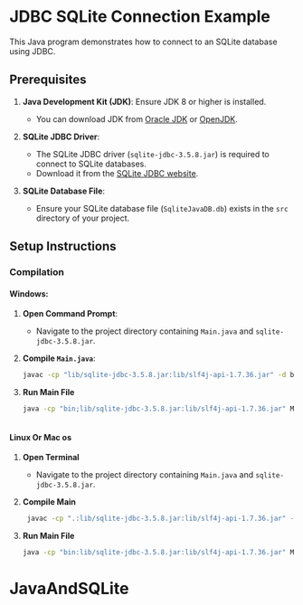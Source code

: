 # JDBC SQLite Connection Example

This Java program demonstrates how to connect to an SQLite database using JDBC.

## Prerequisites

1. **Java Development Kit (JDK)**: Ensure JDK 8 or higher is installed.
   - You can download JDK from [Oracle JDK](https://www.oracle.com/java/technologies/javase-jdk11-downloads.html) or [OpenJDK](https://openjdk.java.net/).

2. **SQLite JDBC Driver**: 
   - The SQLite JDBC driver (`sqlite-jdbc-3.5.8.jar`) is required to connect to SQLite databases.
   - Download it from the [SQLite JDBC website](http://www.java2s.com/Code/Jar/s/Downloadsqlitejdbc358jar.htm).

3. **SQLite Database File**:
   - Ensure your SQLite database file (`SqliteJavaDB.db`) exists in the `src` directory of your project.

## Setup Instructions

### Compilation

#### Windows:

1. **Open Command Prompt**:
   - Navigate to the project directory containing `Main.java` and `sqlite-jdbc-3.5.8.jar`.

2. **Compile `Main.java`**:
   ```cmd
   javac -cp "lib/sqlite-jdbc-3.5.8.jar:lib/slf4j-api-1.7.36.jar" -d bin src/DB_Connection.java  src/Main.java
3. **Run Main File**
   ```cmd
   java -cp "bin;lib/sqlite-jdbc-3.5.8.jar:lib/slf4j-api-1.7.36.jar" Main



#### Linux Or Mac os

1. **Open Terminal**
     - Navigate to the project directory containing `Main.java` and `sqlite-jdbc-3.5.8.jar`.

2. **Compile Main**
   ```cmd 
    javac -cp ".:lib/sqlite-jdbc-3.5.8.jar:lib/slf4j-api-1.7.36.jar" -d bin src/DB_Connection.java src/Main.java src/IDatabaseOperations.java
3. **Run Main File**
   ```cmd
   java -cp "bin:lib/sqlite-jdbc-3.5.8.jar:lib/slf4j-api-1.7.36.jar" Main

# JavaAndSQLite
